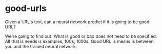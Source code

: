 # good-urls

Given a URL's text, can a neural network predict if it is going to be 
good URL?

We're going to find out. What is good or bad does not need to be specified.
All that is needs is examples, 100s, 1000s. Good URL is means is between 
you and the trained neural network.


